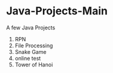 # Java-Projects-Main
 A few Java Projects
 
1. RPN
2. File Processing
3. Snake Game
4. online test
5. Tower of Hanoi
